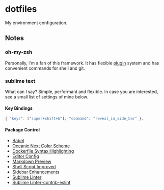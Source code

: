 dotfiles
========

My environment configuration.


## Notes


### oh-my-zsh

Personally, I'm a fan of this framework. It has flexible [plugin](https://github.com/robbyrussell/oh-my-zsh#plugins) system and has convenient commands for shell and git.


### sublime text

What can I say? Simple, performant and flexible. In case you are interested, see a small list of settings of mine below.


#### Key Bindings

```javascript
{ "keys": ["super+shift+b"], "command": "reveal_in_side_bar" },
```


#### Package Control

* [Babel](https://packagecontrol.io/packages/Babel)
* [Oceanic Next Color Scheme](https://packagecontrol.io/packages/Oceanic%20Next%20Color%20Scheme)
* [Dockerfile Syntax Highlighting](https://packagecontrol.io/packages/Dockerfile%20Syntax%20Highlighting)
* [Editor Config](https://packagecontrol.io/packages/EditorConfig)
* [Markdown Preview](https://packagecontrol.io/packages/Markdown%20Preview)
* [Shell Script Improved](https://packagecontrol.io/packages/ShellScriptImproved)
* [Sidebar Enhancements](https://packagecontrol.io/packages/SideBarEnhancements)
* [Sublime Linter](https://packagecontrol.io/packages/SublimeLinter)
* [Sublime Linter-contrib-eslint](https://packagecontrol.io/packages/SublimeLinter-contrib-eslint)
